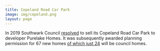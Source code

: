```yaml
---
title: Copeland Road Car Park 
image: img/copeland.png
layout: page
---
```

In 2019 Southwark Council [resolved](https://moderngov.southwark.gov.uk/ieDecisionDetails.aspx?Id=6813) to sell its Copeland Road Car Park to developer Purelake Homes. It was subsequently awarded planning permission for 67 new homes [of which just 24](https://www.southwark.gov.uk/housing/new-council-homes/where-we-re-building/rye-lane/copeland-road-car-park-se15) will be council homes. 
